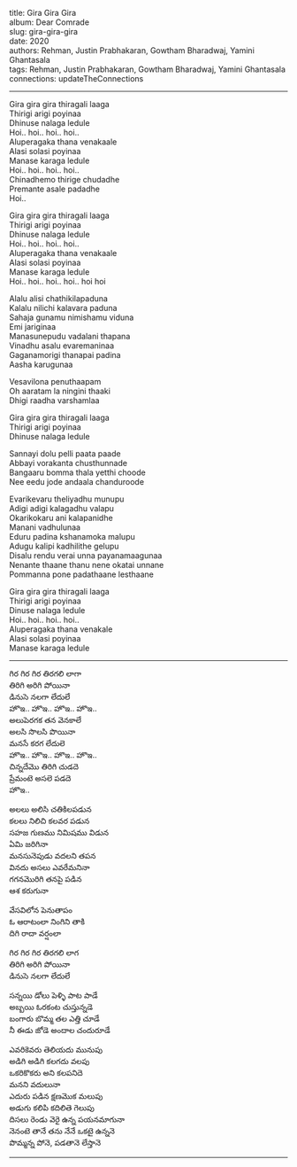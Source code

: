 title: Gira Gira Gira  
album: Dear Comrade    
slug: gira-gira-gira  
date: 2020  
authors: Rehman, Justin Prabhakaran, Gowtham Bharadwaj, Yamini Ghantasala  
tags: Rehman, Justin Prabhakaran, Gowtham Bharadwaj, Yamini Ghantasala  
connections: updateTheConnections  

------------

Gira gira gira thiragali laaga  
Thirigi arigi poyinaa  
Dhinuse nalaga ledule  
Hoi.. hoi.. hoi.. hoi..  
Aluperagaka thana venakaale  
Alasi solasi poyinaa  
Manase karaga ledule  
Hoi.. hoi.. hoi.. hoi..  
Chinadhemo thirige chudadhe  
Premante asale padadhe  
Hoi..  

Gira gira gira thiragali laaga  
Thirigi arigi poyinaa  
Dhinuse nalaga ledule  
Hoi.. hoi.. hoi.. hoi..  
Aluperagaka thana venakaale  
Alasi solasi poyinaa  
Manase karaga ledule  
Hoi.. hoi.. hoi.. hoi.. hoi hoi  

Alalu alisi chathikilapaduna  
Kalalu nilichi kalavara paduna  
Sahaja gunamu nimishamu viduna  
Emi jariginaa  
Manasunepudu vadalani thapana  
Vinadhu asalu evaremaninaa  
Gaganamorigi thanapai padina  
Aasha karugunaa  
  
Vesavilona penuthaapam  
Oh aaratam la ningini thaaki  
Dhigi raadha varshamlaa  
 
Gira gira gira thiragali laaga  
Thirigi arigi poyinaa  
Dhinuse nalaga ledule  

Sannayi dolu pelli paata paade  
Abbayi vorakanta chusthunnade  
Bangaaru bomma thala yetthi choode  
Nee eedu jode andaala chanduroode  

Evarikevaru theliyadhu munupu  
Adigi adigi kalagadhu valapu  
Okarikokaru ani kalapanidhe  
Manani vadhulunaa  
Eduru padina kshanamoka malupu  
Adugu kalipi kadhilithe gelupu  
Disalu rendu verai unna payanamaagunaa  
Nenante thaane thanu nene okatai unnane  
Pommanna pone padathaane lesthaane  

Gira gira gira thiragali laaga  
Thirigi arigi poyinaa  
Dinuse nalaga ledule  
Hoi.. hoi.. hoi.. hoi..  
Aluperagaka thana venakale  
Alasi solasi poyinaa  
Manase karaga ledule  

------------

గిర గిర గిర తిరగలి లాగా  
తిరిగి అరిగి పోయినా  
డినుసె నలగా లేదులే  
హొఇ.. హొఇ.. హొఇ.. హొఇ..  
అలుపెరగక తన వెనకాలే  
అలసి సొలసి పొయినా  
మనసే కరగ లేదులె  
హొఇ.. హొఇ.. హొఇ.. హొఇ..  
చిన్నదేమొ తిరిగి చుడదె  
ప్రేమంటె అసలె పడదె   
హొఇ..     

అలలు అలిసి చతికిలపడున  
కలలు నిలిచి కలవర పడున  
సహజ గుణము నిమిషము విడున  
ఏమి జరిగినా  
మనసునెపుడు వదలని తపన  
వినదు అసలు ఎవరేమనినా  
గగనమొరిగి తనపై పడిన  
ఆశ కరుగునా  
  
వేసవిలోన పెనుతాపం  
ఓ ఆరాటంలా నింగిని తాకి  
దిగి రాదా వర్షంలా  
 
గిర గిర గిర తిరగలి లాగ  
తిరిగి అరిగి పోయినా  
డినుసె నలగా లేదులే  

సన్నయి డోలు పెళ్ళి పాట పాడే  
అబ్బయి ఓరకంట చుస్తున్నడె  
బంగారు బొమ్మ తల ఎత్తి చూడే  
నీ ఈడు జోడె అందాల చందురూడే  

ఎవరికెవరు తెలియదు మునుపు  
అడిగి అడిగి కలగదు వలపు  
ఒకరికొకరు అని కలపనిదె  
మనని వదులునా  
ఎదురు పడిన క్షణమొక మలుపు  
అడుగు కలిపి కదిలితె గెలుపు  
దిసలు రెండు వెరై ఉన్న పయనమాగునా  
నెనంటె తానే తను నేనే ఒకటై ఉన్ననె  
పొమ్మన్న పోనె, పడతానె లేస్తానె   

------------
